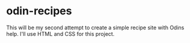 # odin-recipes
This will be my second attempt to create a simple recipe site with Odins help.
I'll use HTML and CSS for this project.